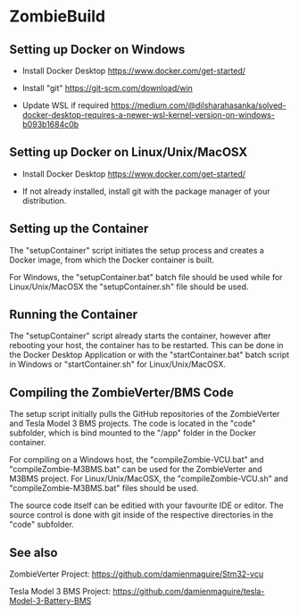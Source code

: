 # ZombieBuild

## Setting up Docker on Windows
- Install Docker Desktop https://www.docker.com/get-started/ 

- Install "git" https://git-scm.com/download/win

- Update WSL if required https://medium.com/@dilsharahasanka/solved-docker-desktop-requires-a-newer-wsl-kernel-version-on-windows-b093b1684c0b

## Setting up Docker on Linux/Unix/MacOSX

- Install Docker Desktop https://www.docker.com/get-started/ 

- If not already installed, install git with the package manager of your distribution.

## Setting up the Container
The "setupContainer" script initiates the setup process and creates a Docker image, from which the Docker container is built.

For Windows, the "setupContainer.bat" batch file should be used while for Linux/Unix/MacOSX the "setupContainer.sh" file should be used.

## Running the Container

The "setupContainer" script already starts the container, however after rebooting your host, the container has to be restarted. This can be done in the Docker Desktop Application or with the "startContainer.bat" batch script in Windows or "startContainer.sh" for Linux/Unix/MacOSX.

## Compiling the ZombieVerter/BMS Code
The setup script initially pulls the GitHub repositories of the ZombieVerter and Tesla Model 3 BMS projects. The code is located in the "code" subfolder, which is bind mounted to the "/app" folder in the Docker container.

For compiling on a Windows host, the "compileZombie-VCU.bat" and "compileZombie-M3BMS.bat" can be used for the ZombieVerter and M3BMS project. For Linux/Unix/MacOSX, the "compileZombie-VCU.sh" and "compileZombie-M3BMS.bat" files should be used.

The source code itself can be editied with your favourite IDE or editor. The source control is done with git inside of the respective directories in the "code" subfolder.

## See also

ZombieVerter Project: https://github.com/damienmaguire/Stm32-vcu

Tesla Model 3 BMS Project: https://github.com/damienmaguire/tesla-Model-3-Battery-BMS
